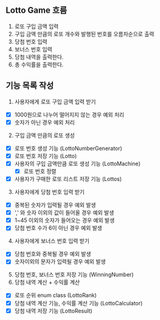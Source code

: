 ## Lotto Game 흐름
1. 로또 구입 금액 입력
2. 구입 금액 만큼의 로또 개수와 발행된 번호를 오름차순으로 출력
3. 당첨 번호 입력
4. 보너스 번호 입력
5. 당첨 내역을 출력한다.
6. 총 수익률을 출력한다.

## 기능 목록 작성
1. 사용자에게 로또 구입 금액 입력 받기
- [x] 1000원으로 나누어 떨어지지 않는 경우 예외 처리
- [x] 숫자가 아닌 경우 예외 처리
2. 구입 금액 만큼의 로또 생성
- [x] 로또 번호 생성 기능 (LottoNumberGenerator)
- [x] 로또 번호 저장 기능 (Lotto)
- [x] 사용자의 구입 금액만큼 로또 생성 기능 (LottoMachine)
  - [x] 로또 번호 정렬
- [x] 사용자가 구매한 로또 리스트 저장 기능 (Lottos)
3. 사용자에게 당첨 번호 입력 받기
- [x] 중복된 숫자가 입력될 경우 예외 발생
- [x] ',' 와 숫자 이외의 값이 들어올 경우 예외 발생
- [x] 1~45 이외의 숫자가 들어오는 경우 예외 발생
- [x] 당첨 번호 수가 6이 아닌 경우 예외 발생
4. 사용자에게 보너스 번호 입력 받기
- [x] 당첨 번호와 중복될 경우 예외 발생
- [x] 숫자이외의 문자가 입력될 경우 예외 발생
5. 당첨 번호, 보너스 번호 저장 기능 (WinningNumber)
6. 당첨 내역 계산 + 수익률 계산 
- [x] 로또 순위 enum class (LottoRank)
- [x] 당첨 내역 계산 기능, 수익률 계산 기능 (LottoCalculator)
- [x] 당첨 내역 저장 기능 (LottoResult)